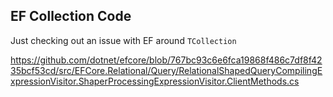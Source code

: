 ## EF Collection Code

Just checking out an issue with EF around `TCollection`

https://github.com/dotnet/efcore/blob/767bc93c6e6fca19868f486c7df8f4235bcf53cd/src/EFCore.Relational/Query/RelationalShapedQueryCompilingExpressionVisitor.ShaperProcessingExpressionVisitor.ClientMethods.cs

